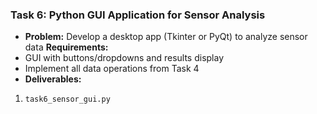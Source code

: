 ### **Task 6: Python GUI Application for Sensor Analysis**
- **Problem:** Develop a desktop app (Tkinter or PyQt) to analyze sensor data
 **Requirements:** 
- GUI with buttons/dropdowns and results display
- Implement all data operations from Task 4
- **Deliverables:**
1. `task6_sensor_gui.py`
